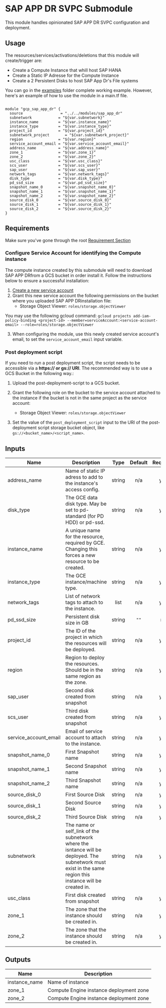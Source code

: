 
# SAP APP DR SVPC Submodule

This module handles opinionated SAP APP DR SVPC configuration and deployment.

## Usage

The resources/services/activations/deletions that this module will create/trigger are:

- Create a Compute Instance that whill host SAP HANA
- Create a Static IP Adresse for the Compute Instance
- Create a 2 Persistent Disks to host SAP App Dr's File systems

You can go in the [examples](../../examples) folder complete working example. However, here's an example of how to use the module in a main.tf file.

```hcl

module "gcp_sap_app_dr" {
  source                 = "../../modules/sap_app_dr"
  subnetwork            = "${var.subnetwork}"
  instance_name         = "${var.instance_name}"
  instance_type         = "${var.instance_type}"
  project_id            = "${var.project_id}"
  subnetwork_project       = "${var.subnetwork_project}"
  region                = "${var.region}"
  service_account_email = "${var.service_account_email}"
  address_name          = "${var.address_name}"
  zone_1                = "${var.zone_1}"
  zone_2                = "${var.zone_2}"
  usc_class             = "${var.usc_class}"
  scs_user              = "${var.scs_user}"
  sap_user              = "${var.sap_user}"
  network_tags          = "${var.network_tags}"
  disk_type             = "${var.disk_type}"
  pd_ssd_size           = "${var.pd_ssd_size}"
  snapshot_name_0       = "${var.snapshot_name_0}"
  snapshot_name_1       = "${var.snapshot_name_1}"
  snapshot_name_2       = "${var.snapshot_name_2}"
  source_disk_0         = "${var.source_disk_0}"
  source_disk_1         = "${var.source_disk_1}"
  source_disk_2         = "${var.source_disk_2}"
}

```
## Requirements

Make sure you've gone through the root [Requirement Section](../../README.md#requirements)



### Configure Service Account for identifying the Compute instance
The compute instance created by this submodule will need to download SAP APP DRfrom a GCS bucket in order install it. Follow the instructions below to ensure a successful installation:

 1. [Create a new service account](https://cloud.google.com/iam/docs/creating-managing-service-accounts)
 2. Grant this new service account the following permissions on the bucket where you uploaded SAP APP DRinstallation file:
    - Storage Object Viewer: `roles/storage.objectViewer`

  You may use the following gcloud command:
  `gcloud projects add-iam-policy-binding <project-id> --member=serviceAccount:<service-account-email> --role=roles/storage.objectViewer`

3. When configuring the module, use this newly created service account's email, to set the `service_account_email` input variable.

### Post deployment script
If you need to run a post deployment script, the script needs to be accessible via a **https:// or gs:// URl**.
The recommended way is to use a GCS Bucket in the following way.:

1. Upload the post-deployment-script to a GCS bucket.
2. Grant the following role on the bucket to the service account attached to the instance if the bucket is not in the same project as the service account:
   - Storage Object Viewer: `roles/storage.objectViewer`

 3. Set the value of the `post_deployment_script` input to the URI of the post-deployment script storage bucket object, like `gs://<bucket_name>/<script_name>`.


[^]: (autogen_docs_start)

## Inputs

| Name | Description | Type | Default | Required |
|------|-------------|:----:|:-----:|:-----:|
| address\_name | Name of static IP adress to add to the instance's access config. | string | n/a | yes |
| disk\_type | The GCE data disk type. May be set to pd-standard (for PD HDD) or pd-ssd. | string | n/a | yes |
| instance\_name | A unique name for the resource, required by GCE. Changing this forces a new resource to be created. | string | n/a | yes |
| instance\_type | The GCE instance/machine type. | string | n/a | yes |
| network\_tags | List of network tags to attach to the instance. | list | n/a | yes |
| pd\_ssd\_size | Persistent disk size in GB | string | `""` | no |
| project\_id | The ID of the project in which the resources will be deployed. | string | n/a | yes |
| region | Region to deploy the resources. Should be in the same region as the zone. | string | n/a | yes |
| sap\_user | Second disk created from snapshot | string | n/a | yes |
| scs\_user | Third disk created from snapshot | string | n/a | yes |
| service\_account\_email | Email of service account to attach to the instance. | string | n/a | yes |
| snapshot\_name\_0 | First Snapshot name | string | n/a | yes |
| snapshot\_name\_1 | Second Snapshot name | string | n/a | yes |
| snapshot\_name\_2 | Third Snapshot name | string | n/a | yes |
| source\_disk\_0 | First Source Disk | string | n/a | yes |
| source\_disk\_1 | Second Source Disk | string | n/a | yes |
| source\_disk\_2 | Third Source Disk | string | n/a | yes |
| subnetwork | The name or self_link of the subnetwork where the isntance will be deployed. The subnetwork must exist in the same region this instance will be created in. | string | n/a | yes |
| usc\_class | First disk created from snapshot | string | n/a | yes |
| zone\_1 | The zone that the instance should be created in. | string | n/a | yes |
| zone\_2 | The zone that the instance should be created in. | string | n/a | yes |

## Outputs

| Name | Description |
|------|-------------|
| instance\_name | Name of instance |
| zone\_1 | Compute Engine instance deployment zone |
| zone\_2 | Compute Engine instance deployment zone |

[^]: (autogen_docs_end)
